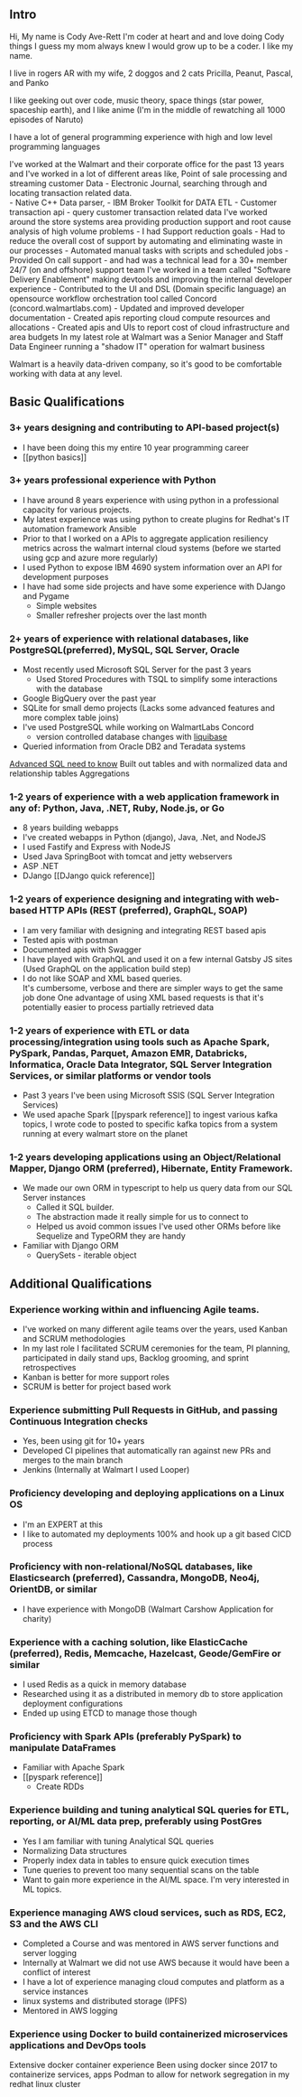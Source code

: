 
```toc
```

## Intro
Hi, My name is Cody Ave-Rett
I'm coder at heart and and love doing Cody things
I guess my mom always knew I would grow up to be a coder.  I like my name.

I live in rogers AR with my wife, 2 doggos and 2 cats
Pricilla, Peanut, Pascal, and Panko

I like geeking out over code, music theory, space things (star power, spaceship earth), and I like anime (I'm in the middle of rewatching all 1000 episodes of Naruto)

I have a lot of general programming experience with high and low level programming languages

I've worked at the Walmart and their corporate office for the past 13 years
	and I've worked in a lot of different areas
	like, Point of sale processing and streaming customer Data
		- Electronic Journal, searching through and locating transaction related data.  
		- Native C++ Data parser,
		- IBM Broker Toolkit for DATA ETL
		- Customer transaction api - query customer transaction related data
	I've worked around the store systems area providing production support and root cause analysis of high volume problems
		- I had Support reduction goals
		- Had to reduce the overall cost of support by automating and eliminating waste in our processes
		- Automated manual tasks with scripts and scheduled jobs
		- Provided On call support 
		- and had was a technical lead for a 30+ member 24/7 (on and offshore) support team
	I've worked in a team called "Software Delivery Enablement" making devtools and improving the internal developer experience
		- Contributed to the UI and DSL (Domain specific language) an opensource workflow orchestration tool called Concord (concord.walmartlabs.com)
		- Updated and improved developer documentation
		- Created apis reporting cloud compute resources and allocations
		- Created apis and UIs to report cost of cloud infrastructure and area budgets
	In my latest role at Walmart was a Senior Manager and Staff Data Engineer running a "shadow IT" operation for walmart business 
	
Walmart is a heavily data-driven company, so it's good to be comfortable working with data at any level.

## Basic Qualifications

### 3+ years designing and contributing to API-based project(s)
- I have been doing this my entire 10 year programming career
- [[python basics]]


### 3+ years professional experience with Python
- I have around 8 years experience with using python in a professional capacity for various projects.
- My latest experience was using python to create plugins for Redhat's IT automation framework Ansible
- Prior to that I worked on a APIs to aggregate application resiliency metrics across the walmart internal cloud systems (before we started using gcp and azure more regularly)
- I used Python to expose IBM 4690 system information over an API for development purposes
- I have had some side projects and have some experience with DJango and Pygame
	- Simple websites
	- Smaller refresher projects over the last month

### 2+ years of experience with relational databases, like PostgreSQL(preferred), MySQL, SQL Server, Oracle
- Most recently used Microsoft SQL Server for the past 3 years
	- Used Stored Procedures with TSQL to simplify some interactions with the database
- Google BigQuery over the past year 
- SQLite for small demo projects (Lacks some advanced features and more complex table joins)
- I've used PostgreSQL while working on WalmartLabs Concord
	- version controlled database changes with [liquibase](https://www.liquibase.com/resources/guides/database-version-control)
- Queried information from Oracle DB2 and Teradata systems

[Advanced SQL need to know](https://medium.com/dp6-us-blog/7-advanced-sql-concepts-you-need-to-know-45fa149ba0b0)
Built out tables and with normalized data and relationship tables
Aggregations

### 1-2 years of experience with a web application framework in any of: Python, Java, .NET, Ruby, Node.js, or Go
- 8 years building webapps
- I've created webapps in Python (django), Java, .Net, and NodeJS
- I used Fastify and Express with NodeJS
- Used Java SpringBoot with tomcat and jetty webservers
- ASP .NET
- DJango [[DJango quick reference]]

### 1-2 years of experience designing and integrating with web-based HTTP APIs (REST (preferred), GraphQL, SOAP)
- I am very familiar with designing and integrating REST based apis
- Tested apis with postman
- Documented apis with Swagger
- I have played with GraphQL and used it on a few internal Gatsby JS sites (Used GraphQL on the application build step)
- I do not like SOAP and XML based queries.  
	  It's cumbersome, verbose and there are simpler ways to get the same job done
	  One advantage of using XML based requests is that it's potentially easier to process partially retrieved data

### 1-2 years of experience with ETL or data processing/integration using tools such as Apache Spark, PySpark, Pandas, Parquet, Amazon EMR, Databricks, Informatica, Oracle Data Integrator, SQL Server Integration Services, or similar platforms or vendor tools
- Past 3 years I've been using Microsoft SSIS (SQL Server Integration Services)
- We used apache Spark [[pyspark reference]] to ingest various kafka topics, 
  I wrote code to posted to specific kafka topics from a system running at every walmart store on the planet 

### 1-2 years developing applications using an Object/Relational Mapper, Django ORM (preferred), Hibernate, Entity Framework.
- We made our own ORM in typescript to help us query data from our SQL Server instances
	- Called it SQL builder.
	- The abstraction made it really simple for us to connect to 
	- Helped us avoid common issues 
  I've used other ORMs before like Sequelize and TypeORM they are handy
- Familiar with Django ORM
	- QuerySets - iterable object

## Additional Qualifications

### Experience working within and influencing Agile teams.
- I've worked on many different agile teams over the years, used Kanban and SCRUM methodologies
- In my last role I facilitated SCRUM ceremonies for the team, PI planning, participated in daily stand ups, Backlog grooming, and sprint retrospectives 
- Kanban is better for more support roles
- SCRUM is better for project based work

### Experience submitting Pull Requests in GitHub, and passing Continuous Integration checks
- Yes, been using git for 10+ years
- Developed CI pipelines that automatically ran against new PRs and merges to the main branch
- Jenkins (Internally at Walmart I used Looper)

### Proficiency developing and deploying applications on a Linux OS
- I'm an EXPERT at this
- I like to automated my deployments 100% and hook up a git based CICD process

### Proficiency with non-relational/NoSQL databases, like Elasticsearch (preferred), Cassandra, MongoDB, Neo4j, OrientDB, or similar
- I have experience with MongoDB (Walmart Carshow Application for charity)

### Experience with a caching solution, like ElasticCache (preferred), Redis, Memcache, Hazelcast, Geode/GemFire or similar
- I used Redis as a quick in memory database
- Researched using it as a distributed in memory db to store application deployment configurations
- Ended up using ETCD to manage those though

### Proficiency with Spark APIs (preferably PySpark) to manipulate DataFrames
- Familiar with Apache Spark 
- [[pyspark reference]]
	- Create RDDs

### Experience building and tuning analytical SQL queries for ETL, reporting, or AI/ML data prep, preferably using PostGres
- Yes I am familiar with tuning Analytical SQL queries
- Normalizing Data structures
- Properly index data in tables to ensure quick execution times
- Tune queries to prevent too many sequential scans on the table
- Want to gain more experience in the AI/ML space.  I'm very interested in ML topics.

### Experience managing AWS cloud services, such as RDS, EC2, S3 and the AWS CLI
- Completed a Course and was mentored in AWS server functions and server logging
- Internally at Walmart we did not use AWS because it would have been a conflict of interest
- I have a lot of experience managing cloud computes and platform as a service instances
- linux systems and distributed storage (IPFS)
- Mentored in AWS logging

### Experience using Docker to build containerized microservices applications and DevOps tools
Extensive docker container experience
Been using docker since 2017 to containerize services, apps
Podman to allow for network segregation in my redhat linux cluster